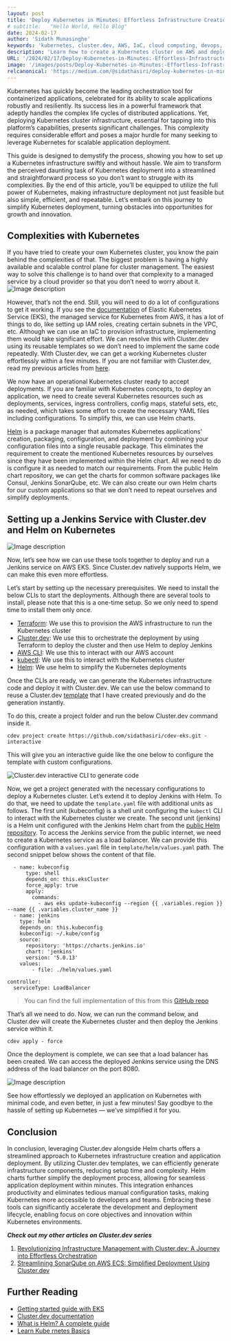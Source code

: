 ```yaml
---
layout: post
title: 'Deploy Kubernetes in Minutes: Effortless Infrastructure Creation and Application Deployment with Cluster.dev and Helm Charts'
# subtitle:   "Hello World, Hello Blog"
date: 2024-02-17
author: 'Sidath Munasinghe'
keywords: 'kubernetes, cluster.dev, AWS, IaC, cloud computing, devops, jenkins, helm'
description: 'Learn how to create a Kubernetes cluster on AWS and deploy a Jenkins service via Helm within minutes using Cluster.dev'
URL: '/2024/02/17/Deploy-Kubernetes-in-Minutes:-Effortless-Infrastructure-Creation-and-Application-Deployment-with-Cluster.dev-and-Helm-Charts/'
image: '/images/posts/Deploy-Kubernetes-in-Minutes:-Effortless-Infrastructure-Creation-and-Application-Deployment-with-Cluster.dev-and-Helm-Charts/k8-with-helm.png'
relcanonical: 'https://medium.com/@sidathasiri/deploy-kubernetes-in-minutes-effortless-infrastructure-creation-and-application-deployment-with-94141697fd59'
---
```


Kubernetes has quickly become the leading orchestration tool for containerized applications, celebrated for its ability to scale applications robustly and resiliently. Its success lies in a powerful framework that adeptly handles the complex life cycles of distributed applications. Yet, deploying Kubernetes cluster infrastructure, essential for tapping into this platform’s capabilities, presents significant challenges. This complexity requires considerable effort and poses a major hurdle for many seeking to leverage Kubernetes for scalable application deployment.

This guide is designed to demystify the process, showing you how to set up a Kubernetes infrastructure swiftly and without hassle. We aim to transform the perceived daunting task of Kubernetes deployment into a streamlined and straightforward process so you don’t want to struggle with its complexities. By the end of this article, you’ll be equipped to utilize the full power of Kubernetes, making infrastructure deployment not just feasible but also simple, efficient, and repeatable. Let’s embark on this journey to simplify Kubernetes deployment, turning obstacles into opportunities for growth and innovation.

## Complexities with Kubernetes
If you have tried to create your own Kubernetes cluster, you know the pain behind the complexities of that. The biggest problem is having a highly available and scalable control plane for cluster management. The easiest way to solve this challenge is to hand over that complexity to a managed service by a cloud provider so that you don’t need to worry about it.
![Image description](https://dev-to-uploads.s3.amazonaws.com/uploads/articles/z1m55xa6e3fhkm5ue9vm.png)

However, that’s not the end. Still, you will need to do a lot of configurations to get it working. If you see the [documentation](https://docs.aws.amazon.com/eks/latest/userguide/getting-started.html) of Elastic Kubernetes Service (EKS), the managed service for Kubernetes from AWS, it has a lot of things to do, like setting up IAM roles, creating certain subnets in the VPC, etc. Although we can use an IaC to provision infrastructure, implementing them would take significant effort. We can resolve this with Cluster.dev using its reusable templates so we don’t need to implement the same code repeatedly. With Cluster.dev, we can get a working Kubernetes cluster effortlessly within a few minutes. If you are not familiar with Cluster.dev, read my previous articles from [here](https://aws.plainenglish.io/revolutionizing-infrastructure-management-with-cluster-dev-a-journey-into-effortless-orchestration-759b9379cebe).

We now have an operational Kubernetes cluster ready to accept deployments. If you are familiar with Kubernetes concepts, to deploy an application, we need to create several Kubernetes resources such as deployments, services, ingress controllers, config maps, stateful sets, etc, as needed, which takes some effort to create the necessary YAML files including configurations. To simplify this, we can use Helm charts.

[Helm](https://helm.sh/) is a package manager that automates Kubernetes applications' creation, packaging, configuration, and deployment by combining your configuration files into a single reusable package. This eliminates the requirement to create the mentioned Kubernetes resources by ourselves since they have been implemented within the Helm chart. All we need to do is configure it as needed to match our requirements. From the public Helm chart repository, we can get the charts for common software packages like Consul, Jenkins SonarQube, etc. We can also create our own Helm charts for our custom applications so that we don’t need to repeat ourselves and simplify deployments.

## Setting up a Jenkins Service with Cluster.dev and Helm on Kubernetes

![Image description](https://dev-to-uploads.s3.amazonaws.com/uploads/articles/ig85dkbwukorl7429d80.png)

Now, let’s see how we can use these tools together to deploy and run a Jenkins service on AWS EKS. Since Cluster.dev natively supports Helm, we can make this even more effortless.

Let’s start by setting up the necessary prerequisites. We need to install the below CLIs to start the deployments. Although there are several tools to install, please note that this is a one-time setup. So we only need to spend time to install them only once.

- [Terraform](https://developer.hashicorp.com/terraform/tutorials/aws-get-started/install-cli): We use this to provision the AWS infrastructure to run the Kubernetes cluster
- [Cluster.dev](https://docs.cluster.dev/installation-upgrade/): We use this to orchestrate the deployment by using Terraform to deploy the cluster and then use Helm to deploy Jenkins
- [AWS CLI](https://docs.aws.amazon.com/cli/latest/userguide/getting-started-install.html): We use this to interact with our AWS account
- [kubectl](https://docs.aws.amazon.com/eks/latest/userguide/install-kubectl.html): We use this to interact with the Kubernetes cluster
- [Helm](https://helm.sh/docs/intro/install/): We use helm to simplify the Kubernetes deployments

Once the CLIs are ready, we can generate the Kubernetes infrastructure code and deploy it with Cluster.dev. We can use the below command to reuse a Cluster.dev [template](https://github.com/sidathasiri/cdev-eks) that I have created previously and do the generation instantly.

To do this, create a project folder and run the below Cluster.dev command inside it.

```
cdev project create https://github.com/sidathasiri/cdev-eks.git - interactive
```
This will give you an interactive guide like the one below to configure the template with custom configurations.

![Cluster.dev interactive CLI to generate code
](https://dev-to-uploads.s3.amazonaws.com/uploads/articles/8acq7712rc2l96luc1v4.png)

Now, we get a project generated with the necessary configurations to deploy a Kubernetes cluster. Let’s extend it to deploy Jenkins with Helm. To do that, we need to update the `template.yaml` file with additional units as follows. The first unit (kubeconfig) is a shell unit configuring the `kubectl` CLI to interact with the Kubernetes cluster we create. The second unit (jenkins) is a Helm unit configured with the Jenkins Helm chart from the [public Helm repository](https://charts.jenkins.io/). To access the Jenkins service from the public internet, we need to create a Kubernetes service as a load balancer. We can provide this configuration with a `values.yaml` file in `template/helm/values.yaml` path. The second snippet below shows the content of that file.

```
  - name: kubeconfig
      type: shell
      depends_on: this.eksCluster
      force_apply: true
      apply:
        commands:
          - aws eks update-kubeconfig --region {{ .variables.region }} --name {{ .variables.cluster_name }}
  - name: jenkins
    type: helm
    depends_on: this.kubeconfig
    kubeconfig: ~/.kube/config
    source:
      repository: 'https://charts.jenkins.io'
      chart: 'jenkins'
      version: '5.0.13'
    values:
        - file: ./helm/values.yaml
```

```
controller:
  serviceType: LoadBalancer
```

> You can find the full implementation of this from this [GitHub repo](https://github.com/sidathasiri/cdev-eks-jenkins)

That’s all we need to do. Now, we can run the command below, and Cluster.dev will create the Kubernetes cluster and then deploy the Jenkins service within it.

```
cdev apply - force
```
Once the deployment is complete, we can see that a load balancer has been created. We can access the deployed Jenkins service using the DNS address of the load balancer on the port 8080.

![Image description](https://dev-to-uploads.s3.amazonaws.com/uploads/articles/gbbd7ybu0hb1s5qps946.png)

See how effortlessly we deployed an application on Kubernetes with minimal code, and even better, in just a few minutes! Say goodbye to the hassle of setting up Kubernetes — we’ve simplified it for you.

## Conclusion
In conclusion, leveraging Cluster.dev alongside Helm charts offers a streamlined approach to Kubernetes infrastructure creation and application deployment. By utilizing Cluster.dev templates, we can efficiently generate infrastructure components, reducing setup time and complexity. Helm charts further simplify the deployment process, allowing for seamless application deployment within minutes. This integration enhances productivity and eliminates tedious manual configuration tasks, making Kubernetes more accessible to developers and teams. Embracing these tools can significantly accelerate the development and deployment lifecycle, enabling focus on core objectives and innovation within Kubernetes environments.

**_Check out my other articles on Cluster.dev series_**

1. [Revolutionizing Infrastructure Management with Cluster.dev: A Journey into Effortless Orchestration](https://medium.com/aws-in-plain-english/revolutionizing-infrastructure-management-with-cluster-dev-a-journey-into-effortless-orchestration-759b9379cebe)
2. [Streamlining SonarQube on AWS ECS: Simplified Deployment Using Cluster.dev](https://aws.plainenglish.io/streamlining-sonarqube-on-aws-ecs-simplified-deployment-using-cluster-dev-0b988536fff0)

## Further Reading

- [Getting started guide with EKS](https://docs.aws.amazon.com/eks/latest/userguide/getting-started-console.html)
- [Cluster.dev documentation](https://docs.cluster.dev/)
- [What is Helm? A complete guide](https://circleci.com/blog/what-is-helm/)
- [Learn Kube
rnetes Basics](https://kubernetes.io/docs/tutorials/kubernetes-basics/)